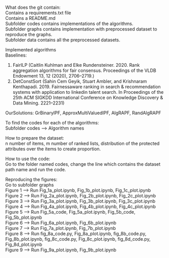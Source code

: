 What does the git contain: <br />
Contains a requirements.txt file<br />
Contains a README.md<br />
Subfolder codes contains implementations of the algorithms.<br /> 
Subfolder graphs contains implementation with preprocessed dataset to reproduce the graphs. <br />
Subfolder data contains all the preprocessed datasets. <br />



Implemented algorithms<br />
Baselines: <br />
1. FairILP (Caitlin Kuhlman and Elke Rundensteiner. 2020. Rank aggregation algorithms for
fair consensus. Proceedings of the VLDB Endowment 13, 12 (2020), 2706–2719.)<br />
2. DetConstSort (Sahin Cem Geyik, Stuart Ambler, and Krishnaram Kenthapadi. 2019. Fairnessaware
ranking in search & recommendation systems with application to linkedin
talent search. In Proceedings of the 25th ACM SIGKDD International Conference
on Knowledge Discovery & Data Mining. 2221–2231)

OurSolutions: GrBinaryIPF, ApproxMultiValuedIPF, AlgRAPF, RandAlgRAPF<br />

To find the codes for each of the algorithms:<br />
Subfolder codes --> Algorithm names


How to prepare the dataset: <br />
n number of items, m number of ranked lists, distribution of the protected attributes over the items to create proportion.  

How to use the code:<br />
Go to the folder named codes, change the line which contains the dataset path name and run the code.


Reproducing the figures:<br />
Go to subfolder graphs<br />
Figure 1 --> Run Fig_1a_plot.ipynb,  Fig_1b_plot.ipynb, Fig_1c_plot.ipynb <br />
Figure 2 --> Run Fig_2a_plot.ipynb,  Fig_2b_plot.ipynb, Fig_2c_plot.ipynb <br />
Figure 3 --> Run Fig_3a_plot.ipynb,  Fig_3b_plot.ipynb, Fig_3c_plot.ipynb <br />
Figure 4 --> Run Fig_4a_plot.ipynb,  Fig_4b_plot.ipynb, Fig_4c_plot.ipynb <br />
Figure 5 --> Run Fig_5a_code, Fig_5a_plot.ipynb,  Fig_5b_code, Fig_5b_plot.ipynb <br />
Figure 6 --> Run Fig_6a_plot.ipynb,  Fig_6b_plot.ipynb <br />
Figure 7 --> Run Fig_7a_plot.ipynb,  Fig_7b_plot.ipynb <br />
Figure 8 --> Run fig_8a_code.py, Fig_8a_plot.ipynb,  fig_8b_code.py, Fig_8b_plot.ipynb, fig_8c_code.py, Fig_8c_plot.ipynb, fig_8d_code.py, Fig_8d_plot.ipynb<br />
Figure 9 --> Run Fig_9a_plot.ipynb,  Fig_9b_plot.ipynb<br />



